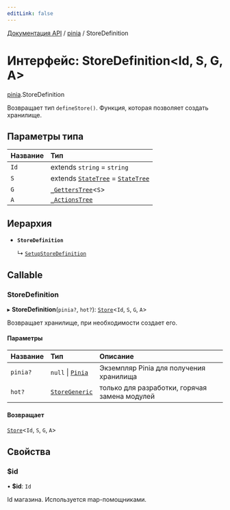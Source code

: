```yaml
---
editLink: false
---
```


[Документация API](../index.md) / [pinia](../modules/pinia.md) / StoreDefinition

# Интерфейс: StoreDefinition<Id, S, G, A\>

[pinia](../modules/pinia.md).StoreDefinition

Возвращает тип `defineStore()`. Функция, которая позволяет создать хранилище.

## Параметры типа

| Название | Тип                                                                                                 |
| :------- | :-------------------------------------------------------------------------------------------------- |
| `Id`     | extends `string` = `string`                                                                         |
| `S`      | extends [`StateTree`](../modules/pinia.md#StateTree) = [`StateTree`](../modules/pinia.md#StateTree) |
| `G`      | [`_GettersTree`](../modules/pinia.md#_GettersTree)<`S`\>                                            |
| `A`      | [`_ActionsTree`](../modules/pinia.md#_ActionsTree)                                                  |

## Иерархия

- **`StoreDefinition`**

  ↳ [`SetupStoreDefinition`](pinia.SetupStoreDefinition.md)

## Callable

### StoreDefinition

▸ **StoreDefinition**(`pinia?`, `hot?`): [`Store`](../modules/pinia.md#Store)<`Id`, `S`, `G`, `A`\>

Возвращает хранилище, при необходимости создает его.

#### Параметры

| Название | Тип                                                | Описание                                      |
| :------- | :------------------------------------------------- | :-------------------------------------------- |
| `pinia?` | `null` \| [`Pinia`](pinia.Pinia.md)                | Экземпляр Pinia для получения хранилища       |
| `hot?`   | [`StoreGeneric`](../modules/pinia.md#StoreGeneric) | только для разработки, горячая замена модулей |

#### Возвращает

[`Store`](../modules/pinia.md#Store)<`Id`, `S`, `G`, `A`\>

## Свойства

### $id

• **$id**: `Id`

Id магазина. Используется map-помощниками.
